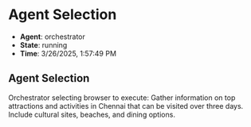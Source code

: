 # Agent Selection

- **Agent**: orchestrator
- **State**: running
- **Time**: 3/26/2025, 1:57:49 PM

## Agent Selection

Orchestrator selecting browser to execute: Gather information on top attractions and activities in Chennai that can be visited over three days. Include cultural sites, beaches, and dining options.

